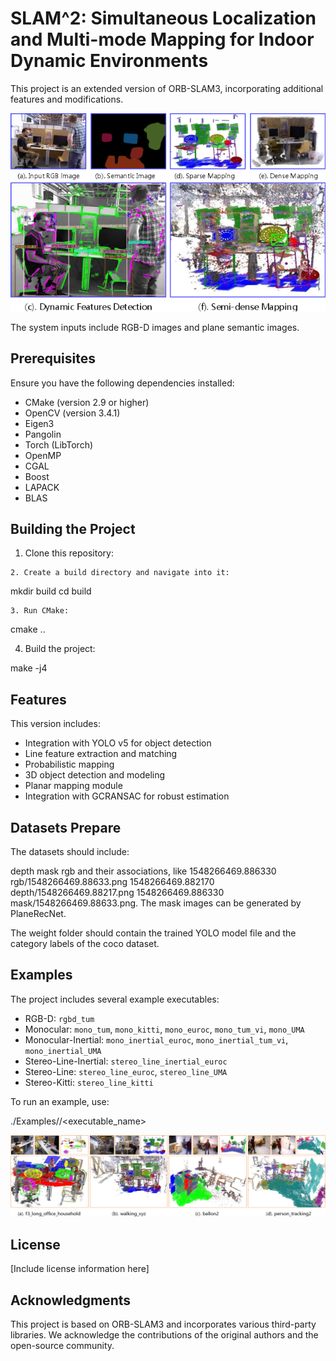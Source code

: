 # SLAM^2: Simultaneous Localization and Multi-mode Mapping for Indoor Dynamic Environments

This project is an extended version of ORB-SLAM3, incorporating additional features and modifications.

![1_intro](1_intro.png)



The system inputs include RGB-D images and plane semantic images. 



## Prerequisites

Ensure you have the following dependencies installed:

- CMake (version 2.9 or higher)
- OpenCV (version 3.4.1)
- Eigen3
- Pangolin
- Torch (LibTorch)
- OpenMP
- CGAL
- Boost
- LAPACK
- BLAS

## Building the Project

1. Clone this repository:

```
2. Create a build directory and navigate into it:
```

mkdir build cd build

```
3. Run CMake:
```

cmake ..

4. Build the project:

make -j4

## Features

This version includes:

- Integration with YOLO v5 for object detection
- Line feature extraction and matching
- Probabilistic mapping
- 3D object detection and modeling
- Planar mapping module
- Integration with GCRANSAC for robust estimation

## Datasets Prepare

The datasets should include:

depth mask rgb and their associations, like 1548266469.886330 rgb/1548266469.88633.png 1548266469.882170 depth/1548266469.88217.png 1548266469.886330 mask/1548266469.88633.png. The mask images can be generated by PlaneRecNet.

The weight folder should contain the trained YOLO model file and the category labels of the coco dataset.



## Examples

The project includes several example executables:

- RGB-D: `rgbd_tum`
- Monocular: `mono_tum`, `mono_kitti`, `mono_euroc`, `mono_tum_vi`, `mono_UMA`
- Monocular-Inertial: `mono_inertial_euroc`, `mono_inertial_tum_vi`, `mono_inertial_UMA`
- Stereo-Line-Inertial: `stereo_line_inertial_euroc`
- Stereo-Line: `stereo_line_euroc`, `stereo_line_UMA`
- Stereo-Kitti: `stereo_line_kitti`

 To run an example, use:

./Examples/<category>/<executable_name>



![simimap_all](simimap_all.png)



## License

[Include license information here]

## Acknowledgments

This project is based on ORB-SLAM3 and incorporates various third-party libraries. We acknowledge the contributions of the original authors and the open-source community.

